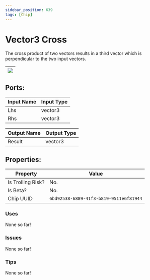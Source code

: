 ```yaml
---
sidebar_position: 639
tags: [Chip]
---
```


# Vector3 Cross


The cross product of two vectors results in a third vector which is perpendicular to the two input vectors.

| ![](https://images-ext-2.discordapp.net/external/MPmIaQzlEPmgGWlgi-WxBBXt0Bjv_zWPkg1y1f_sy3s/https/www.recroomcircuits.com/image/circuit/absolute-value?width=206&height=108) |
|-----|

## Ports:

| Input Name | Input Type |
|-----------|-----------|
| Lhs | vector3 |
| Rhs | vector3 |

| Output Name | Output Type |
|-----------|-----------|
| Result | vector3 |

## Properties:

| Property  | Value |
|-------------------|-----------|
| Is Trolling Risk? | No. |
| Is Beta? | No. |
| Chip UUID | `6bd92538-6889-41f3-b819-9511e6f81944` |

### Uses
None so far!

### Issues
None so far!

### Tips
None so far!
